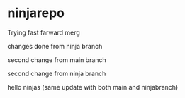 # ninjarepo



Trying fast farward merg

changes done from ninja branch


second change from main branch

second change from ninja branch



hello ninjas (same update with both main and ninjabranch)
